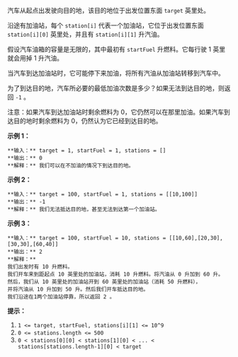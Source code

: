 汽车从起点出发驶向目的地，该目的地位于出发位置东面 `target` 英里处。

沿途有加油站，每个 `station[i]` 代表一个加油站，它位于出发位置东面 `station[i][0]` 英里处，并且有
`station[i][1]` 升汽油。

假设汽车油箱的容量是无限的，其中最初有 `startFuel` 升燃料。它每行驶 1 英里就会用掉 1 升汽油。

当汽车到达加油站时，它可能停下来加油，将所有汽油从加油站转移到汽车中。

为了到达目的地，汽车所必要的最低加油次数是多少？如果无法到达目的地，则返回 `-1` 。

注意：如果汽车到达加油站时剩余燃料为 0，它仍然可以在那里加油。如果汽车到达目的地时剩余燃料为 0，仍然认为它已经到达目的地。



**示例 1：**

    
    
    **输入：** target = 1, startFuel = 1, stations = []
    **输出：** 0
    **解释：** 我们可以在不加油的情况下到达目的地。
    

**示例 2：**

    
    
    **输入：** target = 100, startFuel = 1, stations = [[10,100]]
    **输出：** -1
    **解释：** 我们无法抵达目的地，甚至无法到达第一个加油站。
    

**示例 3：**

    
    
    **输入：** target = 100, startFuel = 10, stations = [[10,60],[20,30],[30,30],[60,40]]
    **输出：** 2
    **解释：**
    我们出发时有 10 升燃料。
    我们开车来到距起点 10 英里处的加油站，消耗 10 升燃料。将汽油从 0 升加到 60 升。
    然后，我们从 10 英里处的加油站开到 60 英里处的加油站（消耗 50 升燃料），
    并将汽油从 10 升加到 50 升。然后我们开车抵达目的地。
    我们沿途在1两个加油站停靠，所以返回 2 。
    



**提示：**

  1. `1 <= target, startFuel, stations[i][1] <= 10^9`
  2. `0 <= stations.length <= 500`
  3. `0 < stations[0][0] < stations[1][0] < ... < stations[stations.length-1][0] < target`

